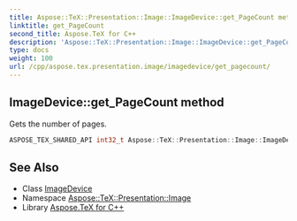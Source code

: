 ```yaml
---
title: Aspose::TeX::Presentation::Image::ImageDevice::get_PageCount method
linktitle: get_PageCount
second_title: Aspose.TeX for C++
description: 'Aspose::TeX::Presentation::Image::ImageDevice::get_PageCount method. Gets the number of pages in C++.'
type: docs
weight: 100
url: /cpp/aspose.tex.presentation.image/imagedevice/get_pagecount/
---
```

## ImageDevice::get_PageCount method


Gets the number of pages.

```cpp
ASPOSE_TEX_SHARED_API int32_t Aspose::TeX::Presentation::Image::ImageDevice::get_PageCount() override
```

## See Also

* Class [ImageDevice](../)
* Namespace [Aspose::TeX::Presentation::Image](../../)
* Library [Aspose.TeX for C++](../../../)
